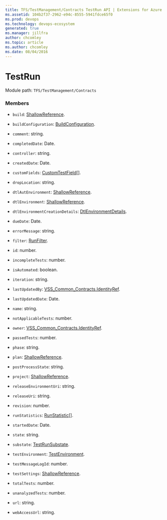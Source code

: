 ```yaml
---
title: TFS/TestManagement/Contracts TestRun API | Extensions for Azure DevOps Services
ms.assetid: 104b2f37-2962-e94c-8555-5941fdce65f0
ms.prod: devops
ms.technology: devops-ecosystem
generated: true
ms.manager: jillfra
author: chcomley
ms.topic: article
ms.author: chcomley
ms.date: 08/04/2016
---
```


# TestRun

Module path: `TFS/TestManagement/Contracts`


### Members

* `build`: [ShallowReference](../../../TFS/TestManagement/Contracts/ShallowReference.md). 

* `buildConfiguration`: [BuildConfiguration](../../../TFS/TestManagement/Contracts/BuildConfiguration.md). 

* `comment`: string. 

* `completedDate`: Date. 

* `controller`: string. 

* `createdDate`: Date. 

* `customFields`: [CustomTestField](../../../TFS/TestManagement/Contracts/CustomTestField.md)[]. 

* `dropLocation`: string. 

* `dtlAutEnvironment`: [ShallowReference](../../../TFS/TestManagement/Contracts/ShallowReference.md). 

* `dtlEnvironment`: [ShallowReference](../../../TFS/TestManagement/Contracts/ShallowReference.md). 

* `dtlEnvironmentCreationDetails`: [DtlEnvironmentDetails](../../../TFS/TestManagement/Contracts/DtlEnvironmentDetails.md). 

* `dueDate`: Date. 

* `errorMessage`: string. 

* `filter`: [RunFilter](../../../TFS/TestManagement/Contracts/RunFilter.md). 

* `id`: number. 

* `incompleteTests`: number. 

* `isAutomated`: boolean. 

* `iteration`: string. 

* `lastUpdatedBy`: [VSS_Common_Contracts.IdentityRef](../../../VSS/WebApi/Contracts/IdentityRef.md). 

* `lastUpdatedDate`: Date. 

* `name`: string. 

* `notApplicableTests`: number. 

* `owner`: [VSS_Common_Contracts.IdentityRef](../../../VSS/WebApi/Contracts/IdentityRef.md). 

* `passedTests`: number. 

* `phase`: string. 

* `plan`: [ShallowReference](../../../TFS/TestManagement/Contracts/ShallowReference.md). 

* `postProcessState`: string. 

* `project`: [ShallowReference](../../../TFS/TestManagement/Contracts/ShallowReference.md). 

* `releaseEnvironmentUri`: string. 

* `releaseUri`: string. 

* `revision`: number. 

* `runStatistics`: [RunStatistic](../../../TFS/TestManagement/Contracts/RunStatistic.md)[]. 

* `startedDate`: Date. 

* `state`: string. 

* `substate`: [TestRunSubstate](../../../TFS/TestManagement/Contracts/TestRunSubstate.md). 

* `testEnvironment`: [TestEnvironment](../../../TFS/TestManagement/Contracts/TestEnvironment.md). 

* `testMessageLogId`: number. 

* `testSettings`: [ShallowReference](../../../TFS/TestManagement/Contracts/ShallowReference.md). 

* `totalTests`: number. 

* `unanalyzedTests`: number. 

* `url`: string. 

* `webAccessUrl`: string. 

